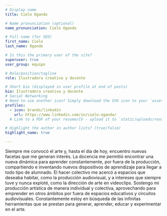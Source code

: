 ```yaml
---
# Display name
title: Cielo Ogando

# Name pronunciation (optional)
name_pronunciation: Cielo Ogando

# Full name (for SEO)
first_name: Cielo 
last_name: Ogando

# Is this the primary user of the site?
superuser: true
user_group: equipo

# Role/position/tagline
role: Ilustradora creativa y docente

# Short bio (displayed in user profile at end of posts)
bio: Ilustradora creativa y docente
# Social Networking
# Need to use another icon? Simply download the SVG icon to your `assets/media/icons/` folder.
profiles:
  - icon: brands/linkedin
    url: https://www.linkedin.com/in/cielo-ogando/
  # Link to a PDF of your resume/CV - upload it to `static/uploads/resume.pdf`

# Highlight the author in author lists? (true/false)
highlight_name: true

---
```


Siempre me convocó el arte y, hasta el día de hoy, encuentro nuevas facetas que me generan interés.
La docencia me permitió encontrar una nueva dinámica para aprender constantemente, por fuera de la producción, compartiendo e inventando nuevos dispositivos de aprendizaje para llegar a todo tipo de alumnado.
El hacer colectivo me acercó a espacios que deseaba habitar, como la producción audiovisual, y a intereses que siempre tuve y nunca exploté, como la dirección de arte en videoclips.
Sostengo mi producción artística de manera individual y colectiva, aprovechando para emprender en otros ámbitos por fuera de espacios educativos y circuitos audiovisuales.
Constantemente estoy en búsqueda de las infinitas herramientas que se prestan para generar, aprender, educar y experimentar en el arte.
